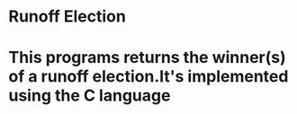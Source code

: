 # Runoff Election
# This programs returns the winner(s) of a runoff election.It's implemented using the C language
